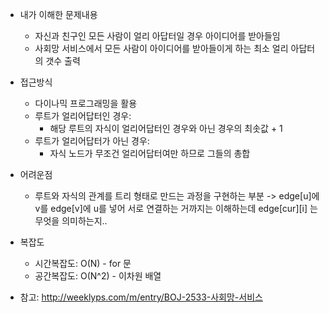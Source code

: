 - 내가 이해한 문제내용
	- 자신과 친구인 모든 사람이 얼리 아답터일 경우 아이디어를 받아들임 
	- 사회망 서비스에서 모든 사람이 아이디어를 받아들이게 하는 최소 얼리 아답터의 갯수 출력

- 접근방식
	- 다이나믹 프로그래밍을 활용
	- 루트가 얼리어답터인 경우: 
		- 해당 루트의 자식이 얼리어답터인 경우와 아닌 경우의 최솟값 + 1
	- 루트가 얼리어답터가 아닌 경우: 
		- 자식 노드가 무조건 얼리어답터여만 하므로 그들의 총합

- 어려운점
	- 루트와 자식의 관계를 트리 형태로 만드는 과정을 구현하는 부분 -> edge[u]에 v를 edge[v]에 u를 넣어 서로 연결하는 거까지는 이해하는데 edge[cur][i] 는 무엇을 의미하는지..


- 복잡도
	- 시간복잡도: O(N) - for 문
	- 공간복잡도: O(N^2) - 이차원 배열

	
- 참고: http://weeklyps.com/m/entry/BOJ-2533-사회망-서비스